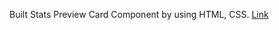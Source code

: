 Built Stats Preview Card Component by using HTML, CSS.
<a href="https://subramanya-talli.github.io/Stats-preview-card-component/" target="_blank">Link</a>
